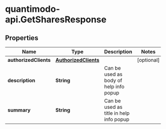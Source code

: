 # quantimodo-api.GetSharesResponse

## Properties
Name | Type | Description | Notes
------------ | ------------- | ------------- | -------------
**authorizedClients** | [**AuthorizedClients**](AuthorizedClients.md) |  | [optional] 
**description** | **String** | Can be used as body of help info popup | 
**summary** | **String** | Can be used as title in help info popup | 


